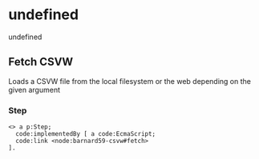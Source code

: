 # undefined

undefined

## Fetch CSVW

Loads a CSVW file from the local filesystem or the web depending on the given argument

### Step

```
<> a p:Step;
  code:implementedBy [ a code:EcmaScript;
  code:link <node:barnard59-csvw#fetch>
].
```

